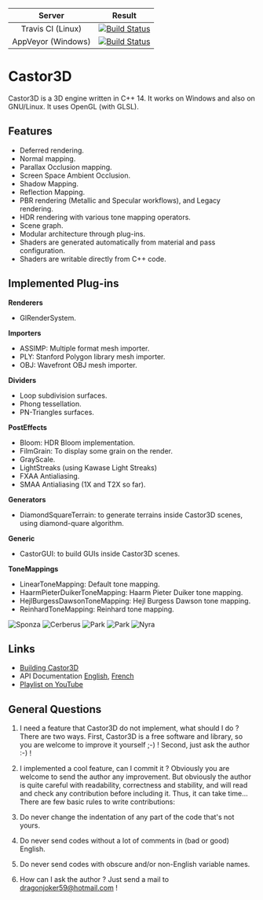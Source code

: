 |         Server     | Result |
|:------------------:|--------|
|  Travis CI (Linux) | [![Build Status](https://travis-ci.org/DragonJoker/Castor3D.svg?branch=development)](https://travis-ci.org/DragonJoker/Castor3D) |
| AppVeyor (Windows) | [![Build Status](https://ci.appveyor.com/api/projects/status/github/DragonJoker/castor3d?branch=development&svg=true)](https://ci.appveyor.com/project/DragonJoker/castor3d) |


Castor3D
========

Castor3D is a 3D engine written in C++ 14.
It works on Windows and also on GNU/Linux.
It uses OpenGL (with GLSL).

Features
--------

- Deferred rendering.
- Normal mapping.
- Parallax Occlusion mapping.
- Screen Space Ambient Occlusion.
- Shadow Mapping.
- Reflection Mapping.
- PBR rendering (Metallic and Specular workflows), and Legacy rendering.
- HDR rendering with various tone mapping operators.
- Scene graph.
- Modular architecture through plug-ins.
- Shaders are generated automatically from material and pass configuration.
- Shaders are writable directly from C++ code.

Implemented Plug-ins
--------------------

**Renderers**
- GlRenderSystem.

**Importers**
- ASSIMP: Multiple format mesh importer.
- PLY: Stanford Polygon library mesh importer.
- OBJ: Wavefront OBJ mesh importer.

**Dividers**
- Loop subdivision surfaces.
- Phong tessellation.
- PN-Triangles surfaces.

**PostEffects**
- Bloom: HDR Bloom implementation.
- FilmGrain: To display some grain on the render.
- GrayScale.
- LightStreaks (using Kawase Light Streaks)
- FXAA Antialiasing.
- SMAA Antialiasing (1X and T2X so far).

**Generators**
- DiamondSquareTerrain: to generate terrains inside Castor3D scenes, using diamond-quare algorithm.

**Generic**
- CastorGUI: to build GUIs inside Castor3D scenes.

**ToneMappings**
- LinearToneMapping: Default tone mapping.
- HaarmPieterDuikerToneMapping: Haarm Pieter Duiker tone mapping.
- HejlBurgessDawsonToneMapping: Hejl Burgess Dawson tone mapping.
- ReinhardToneMapping: Reinhard tone mapping.


![Sponza](http://dragonjoker.github.com/Castor3D/img/Sponza-PBR-Bloom-small.png)
![Cerberus](http://dragonjoker.github.com/Castor3D/img/Cerberus-PBR-small.png)
![Park](http://dragonjoker.github.com/Castor3D/img/Park-Legacy-small.png)
![Park](http://dragonjoker.github.com/Castor3D/img/Park-PBR-small.png)
![Nyra](http://dragonjoker.github.com/Castor3D/img/Nyra-PBR-MR-small.png)

Links
-----

- [Building Castor3D](http://dragonjoker.github.com/Castor3D/pages/build)
- API Documentation [English](http://dragonjoker.github.com/Castor3D/doc/Castor3D/English), [French](http://dragonjoker.github.com/Castor3D/doc/Castor3D/French)
- [Playlist on YouTube](https://www.youtube.com/playlist?list=PLKA1SVXuAbMNaFbSJyAN_4yD2bzNlgES3)

General Questions
-----------------

1. I need a feature that Castor3D do not implement, what should I do ?
  There are two ways.
  First, Castor3D is a free software and library, so you are welcome to improve
  it yourself ;-) !
  Second, just ask the author :-) ! 

2. I implemented a cool feature, can I commit it ?
  Obviously you are welcome to send the author any improvement. But obviously
  the author is quite careful with readability, correctness and stability, 
  and will read and check any contribution before including it.
  Thus, it can take time... There are few basic rules to write contributions:
  1. Do never change the indentation of any part of the code that's not yours.
  2. Do never send codes without a lot of comments in (bad or good) English.
  3. Do never send codes with obscure and/or non-English variable names.

3. How can I ask the author ?
  Just send a mail to <dragonjoker59@hotmail.com> !
